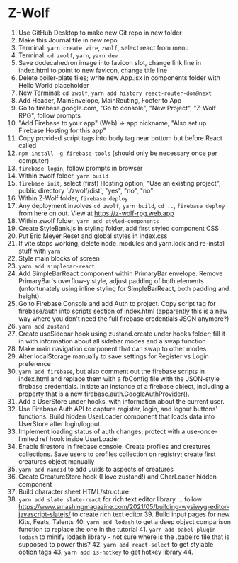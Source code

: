 # Z-Wolf

1. Use GitHub Desktop to make new Git repo in new folder
2. Make this Journal file in new repo
3. Terminal: `yarn create vite`,  `zwolf`, select react from menu
4. Terminal: `cd zwolf`, `yarn`, `yarn dev`
5. Save dodecahedron image into favicon slot, change link line in index.html to point to new favicon, change title line
6. Delete boiler-plate files; write new App.jsx in components folder with Hello World placeholder
7. New Terminal: `cd zwolf`, `yarn add history react-router-dom@next`
8. Add Header, MainEnvelope, MainRouting, Footer to App
9. Go to firebase.google.com, "Go to console", "New Project", "Z-Wolf RPG", follow prompts
10. "Add Firebase to your app" (Web) => app nickname, "Also set up Firebase Hosting for this app"
11. Copy provided script tags into body tag near bottom but before React called
12. `npm install -g firebase-tools` (should only be necessary once per computer)
13. `firebase login`, follow prompts in browser
14. Within zwolf folder, `yarn build`
15. `firebase init`, select (first) Hosting option, "Use an existing project", public directory './zwolf/dist', "yes", "no", "no"
16. Within Z-Wolf folder, `firebase deploy`
17. Any deployment involves `cd zwolf`, `yarn build`, `cd ..`, `firebase deploy` from here on out. View at https://z-wolf-rpg.web.app
18. Within zwolf folder, `yarn add styled-components`
19. Create StyleBank.js in styling folder, add first styled component CSS
20. Put Eric Meyer Reset and global styles in index.css
21. If vite stops working, delete node_modules and yarn.lock and re-install stuff with `yarn`
22. Style main blocks of screen
23. `yarn add simplebar-react`
24. Add SimpleBarReact component within PrimaryBar envelope. Remove PrimaryBar's overflow-y style, adjust padding of both elements (unfortunately using inline styling for SimpleBarReact, both padding and height).
25. Go to Firebase Console and add Auth to project. Copy script tag for firebase/auth into scripts section of index.html (apparently this is a new way where you don't need the full firebase credentials JSON anymore?)
26. `yarn add zustand`
27. Create useSidebar hook using zustand.create under hooks folder; fill it in with information about all sidebar modes and a swap function
28. Make main navigation component that can swap to other modes
29. Alter localStorage manually to save settings for Register vs Login preference
30. `yarn add firebase`, but also comment out the firebase scripts in index.html and replace them with a fbConfig file with the JSON-style firebase credentials. Initiate an instance of a firebase object, including a property that is a new firebase.auth.GoogleAuthProvider().
31. Add a UserStore under hooks, with information about the current user.
32. Use Firebase Auth API to capture register, login, and logout buttons' functions. Build hidden UserLoader component that loads data into UserStore after login/logout.
33. Implement loading status of auth changes; protect with a use-once-limited ref hook inside UserLoader
34. Enable firestore in firebase console. Create profiles and creatures collections. Save users to profiles collection on registry; create first creatures object manually
35. `yarn add nanoid` to add uuids to aspects of creatures
36. Create CreatureStore hook (I love zustand!) and CharLoader hidden component
37. Build character sheet HTML/structure
38. `yarn add slate slate-react` for rich text editor library ... follow https://www.smashingmagazine.com/2021/05/building-wysiwyg-editor-javascript-slatejs/ to create rich text editor
    39. Build input pages for new Kits, Feats, Talents
    40. `yarn add lodash` to get a deep object comparison function to replace the one in the tutorial
    41. `yarn add babel-plugin-lodash` to minify lodash library - not sure where is the .babelrc file that is supposed to power this?
    42. `yarn add react-select` to get stylable option tags
    43. `yarn add is-hotkey` to get hotkey library
    44. 